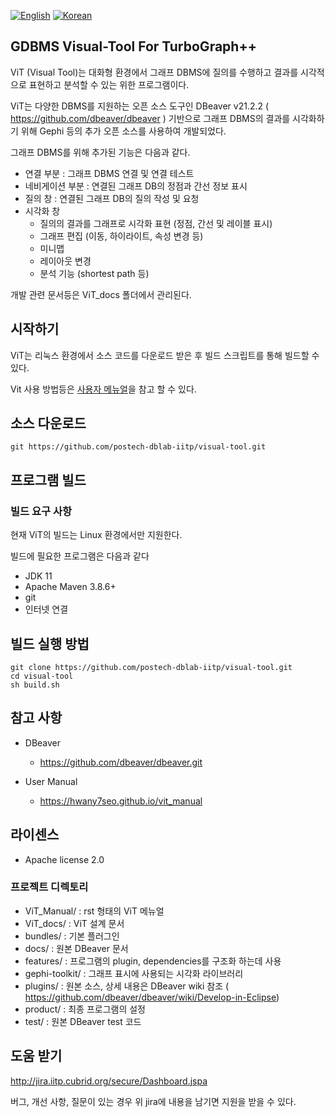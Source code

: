 [![English](
https://img.shields.io/badge/language-English-orange.svg)](README_EN.md)
[![Korean](
https://img.shields.io/badge/language-Korean-blue.svg)](README.md)

## GDBMS Visual-Tool For TurboGraph++ 

ViT (Visual Tool)는 대화형 환경에서 그래프 DBMS에 질의를 수행하고 결과를 시각적으로 표현하고 분석할 수 있는 위한 프로그램이다.

ViT는 다양한 DBMS를 지원하는 오픈 소스 도구인 DBeaver v21.2.2 ( https://github.com/dbeaver/dbeaver ) 기반으로 그래프 DBMS의 결과를 시각화하기 위해 Gephi 등의 추가 오픈 소스를 사용하여 개발되었다.

그래프 DBMS를 위해 추가된 기능은 다음과 같다.

* 연결 부분 : 그래프 DBMS 연결 및 연결 테스트
* 네비게이션 부분 : 연결된 그래프 DB의 정점과 간선 정보 표시
* 질의 창  : 연결된 그래프 DB의 질의 작성 및 요청
* 시각화 창
   - 질의의 결과를 그래프로 시각화 표현 (정점, 간선 및 레이블 표시)
   - 그래프 편집 (이동, 하이라이트, 속성 변경 등)
   - 미니맵 
   - 레이아웃 변경
   - 분석 기능 (shortest path 등) 

개발 관련 문서등은 ViT_docs 폴더에서 관리된다.

## 시작하기

ViT는 리눅스 환경에서 소스 코드를 다운로드 받은 후 빌드 스크립트를 통해 빌드할 수 있다.

Vit 사용 방법등은 [사용자 메뉴얼](https://hwany7seo.github.io/vit_manual/start.html)을 참고 할 수 있다.

## 소스 다운로드

```
git https://github.com/postech-dblab-iitp/visual-tool.git
```

## 프로그램 빌드

### 빌드 요구 사항

현재 ViT의 빌드는 Linux 환경에서만 지원한다.

빌드에 필요한 프로그램은 다음과 같다

 - JDK 11
 - Apache Maven 3.8.6+
 - git
 - 인터넷 연결


## 빌드 실행 방법

```
git clone https://github.com/postech-dblab-iitp/visual-tool.git
cd visual-tool
sh build.sh
```

## 참고 사항

- DBeaver
    - https://github.com/dbeaver/dbeaver.git

- User Manual
    - https://hwany7seo.github.io/vit_manual

## 라이센스

- Apache license 2.0

### 프로젝트 디렉토리

- ViT_Manual/ : rst 형태의 ViT 메뉴얼
- ViT_docs/ : ViT 설계 문서
- bundles/ : 기본 플러그인
- docs/ : 원본 DBeaver 문서
- features/ : 프로그램의 plugin, dependencies를 구조화 하는데 사용
- gephi-toolkit/ : 그래프 표시에 사용되는 시각화 라이브러리
- plugins/ : 원본 소스, 상세 내용은 DBeaver wiki 참조 ( https://github.com/dbeaver/dbeaver/wiki/Develop-in-Eclipse) 
- product/ : 최종 프로그램의 설정
- test/ : 원본 DBeaver test 코드

## 도움 받기

http://jira.iitp.cubrid.org/secure/Dashboard.jspa

버그, 개선 사항, 질문이 있는 경우 위 jira에 내용을 남기면 지원을 받을 수 있다.
